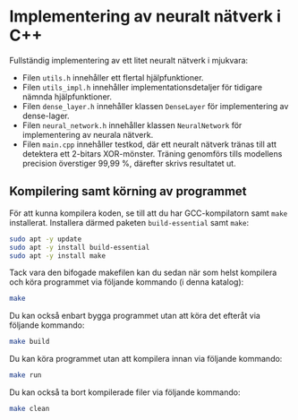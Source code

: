 # Implementering av neuralt nätverk i C++

Fullständig implementering av ett litet neuralt nätverk i mjukvara:
* Filen `utils.h` innehåller ett flertal hjälpfunktioner.
* Filen `utils_impl.h` innehåller implementationsdetaljer för tidigare nämnda hjälpfunktioner.
* Filen `dense_layer.h` innehåller klassen `DenseLayer` för implementering av dense-lager.
* Filen `neural_network.h` innehåller klassen `NeuralNetwork` för implementering av neurala nätverk.
* Filen `main.cpp` innehåller testkod, där ett neuralt nätverk tränas till att detektera ett 2-bitars XOR-mönster.
Träning genomförs tills modellens precision överstiger 99,99 %, därefter skrivs resultatet ut.

## Kompilering samt körning av programmet
För att kunna kompilera koden, se till att du har GCC-kompilatorn samt `make` installerat. 
Installera därmed paketen `build-essential` samt `make`:

```bash
sudo apt -y update
sudo apt -y install build-essential
sudo apt -y install make
```

Tack vara den bifogade makefilen kan du sedan när som helst kompilera och köra programmet via följande kommando (i denna katalog):

```bash
make
```

Du kan också enbart bygga programmet utan att köra det efteråt via följande kommando:

```bash
make build
```

Du kan köra programmet utan att kompilera innan via följande kommando:

```bash
make run
```

Du kan också ta bort kompilerade filer via följande kommando:

```bash
make clean
```

